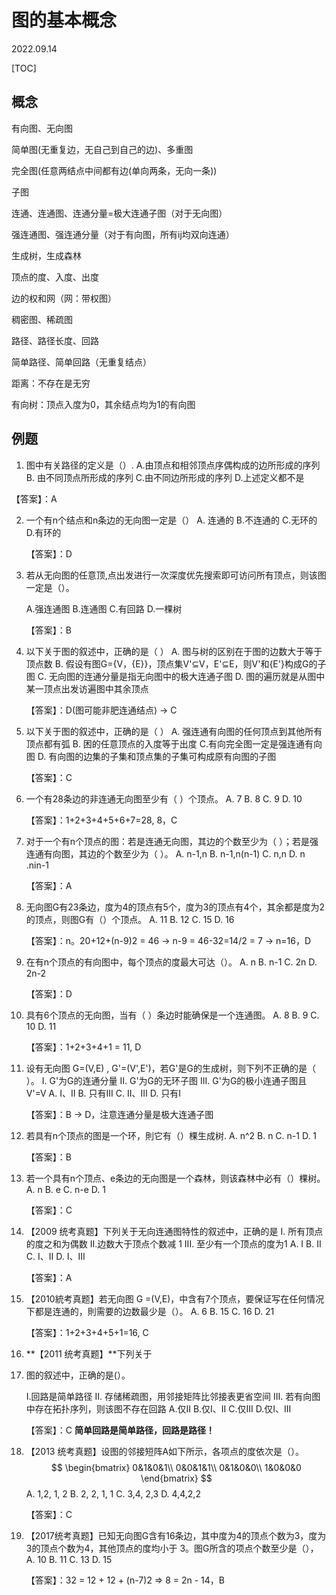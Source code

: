 # 图的基本概念
2022.09.14

[TOC]

## 概念

有向图、无向图

简单图(无重复边，无自己到自己的边)、多重图

完全图(任意两结点中间都有边(单向两条，无向一条))	

子图

连通、连通图、连通分量=极大连通子图（对于无向图）

强连通图、强连通分量（对于有向图，所有ij均双向连通）

生成树，生成森林

顶点的度、入度、出度

边的权和网（网：带权图）

稠密图、稀疏图

路径、路径长度、回路

简单路径、简单回路（无重复结点）

距离：不存在是无穷

有向树：顶点入度为0，其余结点均为1的有向图

## 例题

1. 图中有关路径的定义是（）.
    A.由顶点和相邻顶点序偶构成的边所形成的序列
  B. 由不同顶点所形成的序列
  C.由不同边所形成的序列
  D.上述定义都不是

  【答案】：A

2. 一个有n个结点和n条边的无向图一定是（）
   A. 连通的
   B.不连通的
   C.无环的
   D.有环的

   【答案】：D

3. 若从无向图的任意顶,点出发进行一次深度优先搜索即可访问所有顶点，则该图一定是（）。

   A.强连通图
   B.连通图
   C.有回路
   D.一棵树

   【答案】：B

4. 以下关于图的叙述中，正确的是（ ）
   A. 图与树的区别在于图的边数大于等于顶点数
   B. 假设有图G={V，{E}}，顶点集V'$\subseteq$V，E'$\subseteq$E，则V'和{E'}构成G的子图
   C. 无向图的连通分量是指无向图中的极大连通子图
   D. 图的遍历就是从图中某一顶点出发访遍图中其余顶点

   【答案】：D(图可能非肥连通结点) -> C

5. 以下关于图的叙述中，正确的是（ ）
   A. 强连通有向图的任何顶点到其他所有顶点都有弧
   B. 困的任意顶点的入度等于出度
   C.有向完全图一定是强连通有向图
   D. 有向图的边集的子集和顶点集的子集可构成原有向图的子图

   【答案】：C

6. 一个有28条边的非连通无向图至少有（ ）个顶点。
   A. 7
   B. 8
   C. 9
   D. 10

   【答案】：1+2+3+4+5+6+7=28, 8，C

7. 对于一个有n个顶点的图：若是连通无向图，其边的个数至少为（ ）；若是强连通有向图，其边的个数至少为（ ）。
   A. n-1,n
   B. n-1,n(n-1)
   C. n,n
   D. n .nin-1

   【答案】：A

8. 无向图G有23条边，度为4的顶点有5个，度为3的顶点有4个，其余都是度为2的顶点，则图G有（）个顶点。
   A. 11
   B. 12
   C. 15
   D. 16

   【答案】：n。20+12+(n-9)2 = 46 -> n-9 = 46-32=14/2 = 7 -> n=16，D

9. 在有n个顶点的有向图中，每个顶点的度最大可达（）。
   A. n
   B. n-1
   C. 2n
   D. 2n-2

   【答案】：D

10. 具有6个顶点的无向图，当有（ ）条边时能确保是一个连通图。
    A. 8
    B. 9
    C. 10
    D. 11

    【答案】：1+2+3+4+1 = 11, D

11. 设有无向图 G=(V,E) , G'=(V',E')，若G'是G的生成树，则下列不正确的是（ ）。
    I. G'为G的连通分量
    II. G'为G的无环子图
    III. G'为G的极小连通子图且 V'=V
    A. I、II
    B. 只有III
    C. II、III
    D. 只有I

    【答案】：B -> D，注意连通分量是极大连通子图

12. 若具有n个顶点的图是一个环，則它有（）棵生成树.
    A. n^2
    B. n 
    C. n-1
    D. 1

    【答案】：B

13. 若一个具有n个顶点、e条边的无向图是一个森林，则该森林中必有（）棵树。
    A. n
    B. e
    C. n-e
    D. 1

    【答案】：C

14. 【2009 统考真题】下列关于无向连通图特性的叙述中，正确的是
    I. 所有顶点的度之和为偶数
    II.边数大于顶点个数减 1
    III. 至少有一个顶点的度为1
    A. I
    B. II
    C. I、II
    D. I、III

    【答案】：A

15. 【2010統考真题】若无向图 G =(V,E)，中含有7个顶点，要保证写在任何情况下都是连通的，則需要的边数最少是（）。
    A. 6
    B. 15
    C. 16
    D. 21

    【答案】：1+2+3+4+5+1=16, C

16. **【2011 统考真题】**下列关于

17. 图的叙述中，正确的是(）。

    I.回路是简单路径
    II. 存储稀疏图，用邻接矩阵比邻接表更省空间
    III. 若有向图中存在拓扑序列，则该图不存在回路
    A.仅II
    B.仅I、II
    C.仅III
    D.仅I、III

    【答案】：C **简单回路是简单路径，回路是路径！**

18. 【2013 统考真题】设图的邻接短阵A如下所示，各项点的度依次是（）。
    $$
    \begin{bmatrix}
    0&1&0&1\\
    0&0&1&1\\
    0&1&0&0\\
    1&0&0&0
    \end{bmatrix}
    $$
    A. 1,2, 1, 2
    B. 2, 2, 1, 1
    C. 3,4, 2,3
    D. 4,4,2,2

    【答案】：C

19. 【2017统考真题】已知无向图G含有16条边，其中度为4的顶点个数为3，度为3的顶点个数为4，其他顶点的度均小于 3。图G所含的项点个数至少是（），
    A. 10
    B. 11
    C. 13
    D. 15

    【答案】：32 = 12 + 12 + (n-7)2 => 8 = 2n - 14，B
